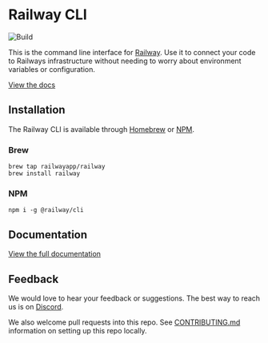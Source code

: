 # Railway CLI

![Build](https://github.com/railwayapp/cli/workflows/Build/badge.svg)

This is the command line interface for [Railway](https://railway.app). Use it to connect your code to Railways infrastructure without needing to worry about environment variables or configuration.

[View the docs](https://railway.app/docs/command-line)

## Installation

The Railway CLI is available through [Homebrew](https://brew.sh/) or [NPM](https://www.npmjs.com/package/@railway/cli).

### Brew

```shell
brew tap railwayapp/railway
brew install railway
```

### NPM

```shell
npm i -g @railway/cli
```

## Documentation

[View the full documentation](https://railway.app/cli)

## Feedback

We would love to hear your feedback or suggestions. The best way to reach us is on [Discord](https://discord.gg/xAm2w6g).

We also welcome pull requests into this repo. See [CONTRIBUTING.md](https://github.com/railwayapp/cli/blob/master/CONTRIBUTING.md) information on setting up this repo locally.
